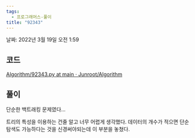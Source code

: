 ```yaml
---
tags:
  - 프로그래머스-풀이
title: "92343"
---
```


날짜: 2022년 3월 19일 오전 1:59

## 코드

[Algorithm/92343.py at main · Junroot/Algorithm](https://github.com/Junroot/Algorithm/blob/main/programmers/92343.py)

## 풀이

단순한 백트래킹 문제였다...

트리의 특성을 이용하는 건줄 알고 너무 어렵게 생각했다. 데이터의 개수가 적으면 단순 탐색도 가능하다는 것을 신경써야되는데 이 부분을 놓쳤다.
